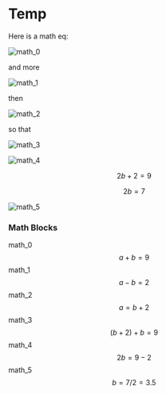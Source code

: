 # Temp

Here is a math eq:

![math_0](/home/joey/Notes/images/math/tests1_in_math_0.png)

and more 

![math_1](/home/joey/Notes/images/math/tests1_in_math_1.png) 

then 

![math_2](/home/joey/Notes/images/math/tests1_in_math_2.png)

so that

![math_3](/home/joey/Notes/images/math/tests1_in_math_3.png)

![math_4](/home/joey/Notes/images/math/tests1_in_math_4.png)

$$
    2b + 2 = 9
$$

$$
    2b = 7
$$

![math_5](/home/joey/Notes/images/math/tests1_in_math_5.png)

### Math Blocks

math_0
$$
    a + b = 9
$$
math_1
$$
    a - b = 2 
$$
math_2
$$
    a = b + 2
$$
math_3
$$
    (b+2) + b = 9
$$
math_4
$$
    2b = 9-2
$$
math_5
$$
    b = 7/2 = 3.5
$$
